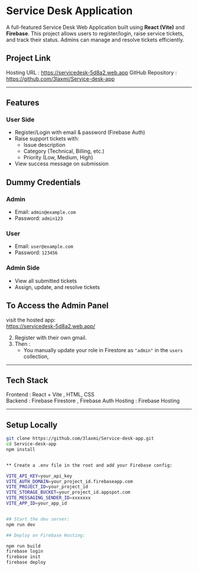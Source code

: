 # Service Desk Application 

A full-featured Service Desk Web Application built using **React (Vite)** and **Firebase**. This project allows users to register/login, raise service tickets, and track their status. Admins can manage and resolve tickets efficiently.

##  Project Link

 Hosting URL : https://servicedesk-5d8a2.web.app
 GitHub Repository : https://github.com/3laxmi/Service-desk-app

--- 

## Features

###  User Side
- Register/Login with email & password (Firebase Auth)
- Raise support tickets with:
  - Issue description
  - Category (Technical, Billing, etc.)
  - Priority (Low, Medium, High)
- View success message on submission



##  Dummy Credentials

###  Admin
- Email: `admin@example.com`
- Password: `admin123`

###  User
- Email: `user@example.com`
- Password: `123456`

### Admin Side
- View all submitted tickets
- Assign, update, and resolve tickets
  
## To Access the Admin Panel 

  visit the hosted app:  
   https://servicedesk-5d8a2.web.app/
   
2. Register with their own gmail.
3. Then :
   - You manually update your role in Firestore as `"admin"` in the `users` collection, 
  

---

##  Tech Stack

 Frontend  :   React + Vite , HTML, CSS  
 Backend   :   Firebase Firestore ,  Firebase Auth 
 Hosting   :   Firebase Hosting
              

---

##  Setup Locally

```bash
git clone https://github.com/3laxmi/Service-desk-app.git
cd Service-desk-app
npm install


** Create a .env file in the root and add your Firebase config:

VITE_API_KEY=your_api_key
VITE_AUTH_DOMAIN=your_project_id.firebaseapp.com
VITE_PROJECT_ID=your_project_id
VITE_STORAGE_BUCKET=your_project_id.appspot.com
VITE_MESSAGING_SENDER_ID=xxxxxxx
VITE_APP_ID=your_app_id


## Start the dev server: 
npm run dev

## Deploy on Firebase Hosting:  

npm run build
firebase login
firebase init
firebase deploy


